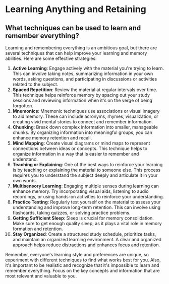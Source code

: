 # Learning Anything and Retaining #
## What techniques can be used to learn and remember everything? ##
Learning and remembering everything is an ambitious goal, but there are several techniques that can help improve your learning and memory abilities. Here are some effective strategies:

1. **Active Learning**: Engage actively with the material you're trying to learn. This can involve taking notes, summarizing information in your own words, asking questions, and participating in discussions or activities related to the subject.
2. **Spaced Repetition**: Review the material at regular intervals over time. This technique helps reinforce memory by spacing out your study sessions and reviewing information when it's on the verge of being forgotten.
3. **Mnemonics**: Mnemonic techniques use associations or visual imagery to aid memory. These can include acronyms, rhymes, visualization, or creating vivid mental stories to connect and remember information.
4. **Chunking**: Break down complex information into smaller, manageable chunks. By organizing information into meaningful groups, you can enhance memory retention and recall.
5. **Mind Mapping**: Create visual diagrams or mind maps to represent connections between ideas or concepts. This technique helps to organize information in a way that is easier to remember and understand.
6. **Teaching or Explaining**: One of the best ways to reinforce your learning is by teaching or explaining the material to someone else. This process requires you to understand the subject deeply and articulate it in your own words.
7. **Multisensory Learning**: Engaging multiple senses during learning can enhance memory. Try incorporating visual aids, listening to audio recordings, or using hands-on activities to reinforce your understanding.
8. **Practice Testing**: Regularly test yourself on the material to assess your understanding and improve long-term retention. This can involve using flashcards, taking quizzes, or solving practice problems.
9. **Getting Sufficient Sleep**: Sleep is crucial for memory consolidation. Make sure to get enough quality sleep, as it plays a vital role in memory formation and retention.
10. **Stay Organized**: Create a structured study schedule, prioritize tasks, and maintain an organized learning environment. A clear and organized approach helps reduce distractions and enhances focus and retention.

Remember, everyone's learning style and preferences are unique, so experiment with different techniques to find what works best for you. Also, it's important to be realistic and recognize that it's impossible to learn and remember everything. Focus on the key concepts and information that are most relevant and valuable to you.